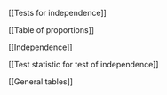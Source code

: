 [[Tests for independence]]

[[Table of proportions]]

[[Independence]]

[[Test statistic for test of independence]]

[[General tables]]
